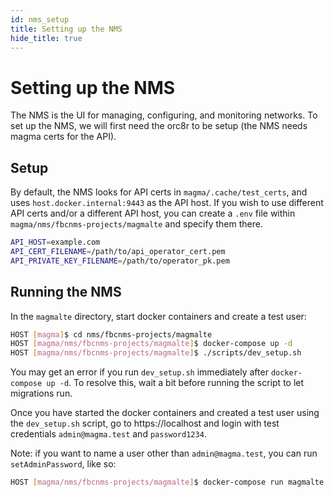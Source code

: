 ```yaml
---
id: nms_setup
title: Setting up the NMS
hide_title: true
---
```

# Setting up the NMS
The NMS is the UI for managing, configuring, and monitoring networks. To set up the NMS, we will first need the orc8r to be setup (the NMS needs magma certs for the API).

## Setup
By default, the NMS looks for API certs in `magma/.cache/test_certs`, and uses `host.docker.internal:9443` as the API host. If you wish to use different API certs and/or a different API host, you can create a `.env` file within `magma/nms/fbcnms-projects/magmalte` and specify them there.
```bash
API_HOST=example.com
API_CERT_FILENAME=/path/to/api_operator_cert.pem
API_PRIVATE_KEY_FILENAME=/path/to/operator_pk.pem
``` 

## Running the NMS
In the `magmalte` directory, start docker containers and create a test user:
```bash
HOST [magma]$ cd nms/fbcnms-projects/magmalte
HOST [magma/nms/fbcnms-projects/magmalte]$ docker-compose up -d
HOST [magma/nms/fbcnms-projects/magmalte]$ ./scripts/dev_setup.sh
```
You may get an error if you run `dev_setup.sh` immediately after `docker-compose up -d`. To resolve this, wait a bit before running the script to let migrations run.

Once you have started the docker containers and created a test user using the `dev_setup.sh` script, go to https://localhost and login with test credentials `admin@magma.test` and `password1234`.

Note: if you want to name a user other than `admin@magma.test`, you can run `setAdminPassword`, like so:
```bash
HOST [magma/nms/fbcnms-projects/magmalte]$ docker-compose run magmalte yarn run setAdminPassword admin@magma.test password1234
```
